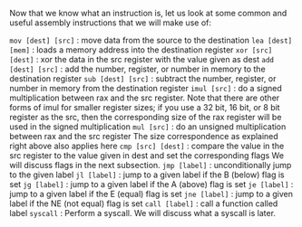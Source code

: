 Now that we know what an instruction is, let us look at some common and useful assembly instructions that we will make use of:

``mov [dest] [src]`` : move data from the source to the destination
``lea [dest] [mem]`` : loads a memory address into the destination register
``xor [src] [dest]`` : xor the data in the src register with the value given as dest
``add [dest] [src]`` : add the number, register, or number in memory to the destination register
``sub [dest] [src]`` : subtract the number, register, or number in memory from the destination register
``imul [src]`` : do a signed multiplication between rax and the src register.
Note that there are other forms of imul for smaller register sizes; if you use a 32 bit, 16 bit, or 8 bit register as the src, then the corresponding size of the rax register will be used in the signed multiplication
``mul [src]`` : do an unsigned multiplication between rax and the src register
The size correspondence as explained right above also applies here
``cmp [src] [dest]`` : compare the value in the src register to the value given in dest and set the corresponding flags
We will discuss flags in the next subsection.
``jmp [label]`` : unconditionally jump to the given label
``jl [label]`` : jump to a given label if the B (below) flag is set
``jg [label]`` : jump to a given label if the A (above) flag is set
``je [label]`` : jump to a given label if the E (equal) flag is set
``jne [label]`` : jump to a given label if the NE (not equal) flag is set
``call [label]`` : call a function called label
``syscall`` : Perform a syscall.
We will discuss what a syscall is later.
